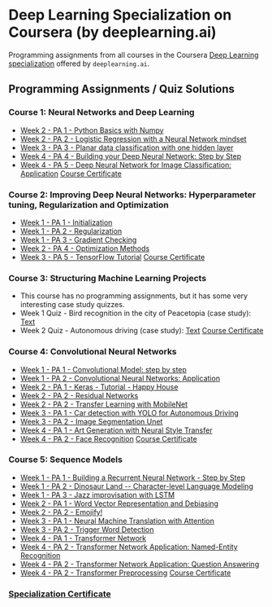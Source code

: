 # Deep Learning Specialization on Coursera (by deeplearning.ai)

Programming assignments from all courses in the Coursera [Deep Learning specialization](https://www.coursera.org/specializations/deep-learning) offered by `deeplearning.ai`.

## Programming Assignments / Quiz Solutions

### Course 1: Neural Networks and Deep Learning

- [Week 2 - PA 1 - Python Basics with Numpy]()
- [Week 2 - PA 2 - Logistic Regression with a Neural Network mindset]()
- [Week 3 - PA 3 - Planar data classification with one hidden layer]()
- [Week 4 - PA 4 - Building your Deep Neural Network: Step by Step]()
- [Week 4 - PA 5 - Deep Neural Network for Image Classification: Application]()
  [Course Certificate]()

### Course 2: Improving Deep Neural Networks: Hyperparameter tuning, Regularization and Optimization

- [Week 1 - PA 1 - Initialization]()
- [Week 1 - PA 2 - Regularization]()
- [Week 1 - PA 3 - Gradient Checking]()
- [Week 2 - PA 4 - Optimization Methods]()
- [Week 3 - PA 5 - TensorFlow Tutorial]()
  [Course Certificate]()

### Course 3: Structuring Machine Learning Projects

- This course has no programming assignments, but it has some very interesting case study quizzes.
- Week 1 Quiz - Bird recognition in the city of Peacetopia (case study): [Text]()
- Week 2 Quiz - Autonomous driving (case study): [Text]()
  [Course Certificate]()

### Course 4: Convolutional Neural Networks

- [Week 1 - PA 1 - Convolutional Model: step by step]()
- [Week 1 - PA 2 - Convolutional Neural Networks: Application]()
- [Week 2 - PA 1 - Keras - Tutorial - Happy House]()
- [Week 2 - PA 2 - Residual Networks]()
- [Week 2 - PA 2 - Transfer Learning with MobileNet]()
- [Week 3 - PA 1 - Car detection with YOLO for Autonomous Driving]()
- [Week 3 - PA 2 - Image Segmentation Unet]()
- [Week 4 - PA 1 - Art Generation with Neural Style Transfer]()
- [Week 4 - PA 2 - Face Recognition]()
  [Course Certificate]()

### Course 5: Sequence Models

- [Week 1 - PA 1 - Building a Recurrent Neural Network - Step by Step]()
- [Week 1 - PA 2 - Dinosaur Land -- Character-level Language Modeling]()
- [Week 1 - PA 3 - Jazz improvisation with LSTM]()
- [Week 2 - PA 1 - Word Vector Representation and Debiasing]()
- [Week 2 - PA 2 - Emojify!]()
- [Week 3 - PA 1 - Neural Machine Translation with Attention]()
- [Week 3 - PA 2 - Trigger Word Detection]()
- [Week 4 - PA 1 - Transformer Network]()
- [Week 4 - PA 2 - Transformer Network Application: Named-Entity Recognition]()
- [Week 4 - PA 2 - Transformer Network Application: Question Answering]()
- [Week 4 - PA 2 - Transformer Preprocessing]()
  [Course Certificate]()

### [Specialization Certificate]()
